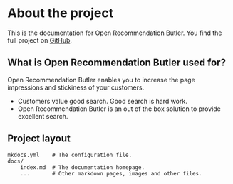 # About the project

This is the documentation for Open Recommendation Butler. You find the full project on [GitHub](https://github.com/open-recommendation-butler/).

## What is Open Recommendation Butler used for?

Open Recommendation Butler enables you to increase the page impressions and stickiness of your customers. 

* Customers value good search. Good search is hard work. 
* Open Recommendation Butler is an out of the box solution to provide excellent search.

## Project layout

    mkdocs.yml    # The configuration file.
    docs/
        index.md  # The documentation homepage.
        ...       # Other markdown pages, images and other files.
